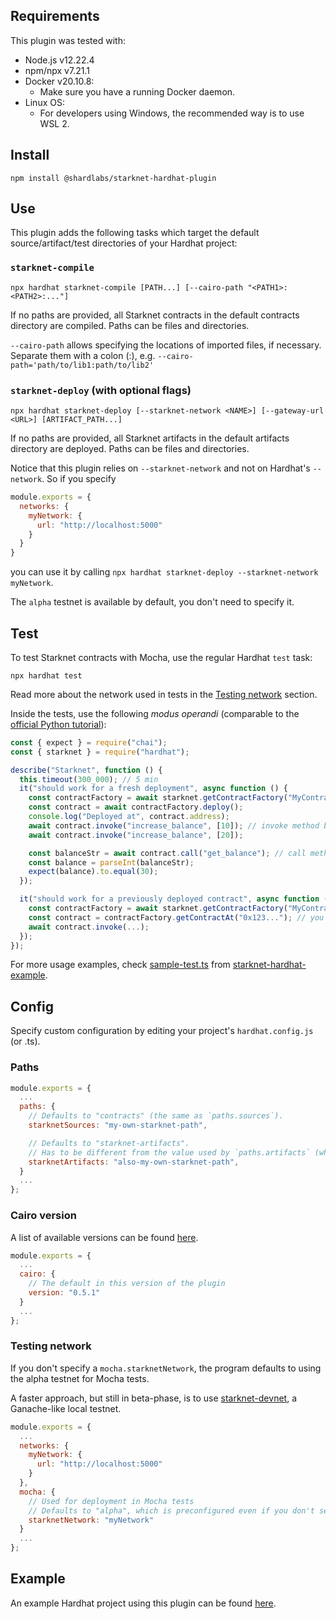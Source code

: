 ## Requirements
This plugin was tested with:
- Node.js v12.22.4
- npm/npx v7.21.1
- Docker v20.10.8:
  - Make sure you have a running Docker daemon.
- Linux OS:
  - For developers using Windows, the recommended way is to use WSL 2.

## Install
```
npm install @shardlabs/starknet-hardhat-plugin
```

## Use
This plugin adds the following tasks which target the default source/artifact/test directories of your Hardhat project:
### `starknet-compile`
```
npx hardhat starknet-compile [PATH...] [--cairo-path "<PATH1>:<PATH2>:..."]
```
If no paths are provided, all Starknet contracts in the default contracts directory are compiled. Paths can be files and directories.

`--cairo-path` allows specifying the locations of imported files, if necessary. Separate them with a colon (:), e.g. `--cairo-path='path/to/lib1:path/to/lib2'`

### `starknet-deploy` (with optional flags)
```
npx hardhat starknet-deploy [--starknet-network <NAME>] [--gateway-url <URL>] [ARTIFACT_PATH...]
```
If no paths are provided, all Starknet artifacts in the default artifacts directory are deployed. Paths can be files and directories.

Notice that this plugin relies on `--starknet-network` and not on Hardhat's `--network`. So if you specify
```javascript
module.exports = {
  networks: {
    myNetwork: {
      url: "http://localhost:5000"
    }
  }
}
```
you can use it by calling `npx hardhat starknet-deploy --starknet-network myNetwork`.

The `alpha` testnet is available by default, you don't need to specify it.

## Test
To test Starknet contracts with Mocha, use the regular Hardhat `test` task:
```
npx hardhat test
```

Read more about the network used in tests in the [Testing network](#testing-network) section.

Inside the tests, use the following *modus operandi* (comparable to the [official Python tutorial](https://www.cairo-lang.org/docs/hello_starknet/unit_tests.html)):
```javascript
const { expect } = require("chai");
const { starknet } = require("hardhat");

describe("Starknet", function () {
  this.timeout(300_000); // 5 min
  it("should work for a fresh deployment", async function () {
    const contractFactory = await starknet.getContractFactory("MyContract"); // assumes there is a file MyContract.cairo
    const contract = await contractFactory.deploy();
    console.log("Deployed at", contract.address);
    await contract.invoke("increase_balance", [10]); // invoke method by name and pass arguments in an array
    await contract.invoke("increase_balance", [20]);

    const balanceStr = await contract.call("get_balance"); // call method by name and receive the result (string)
    const balance = parseInt(balanceStr);
    expect(balance).to.equal(30);
  });

  it("should work for a previously deployed contract", async function () {
    const contractFactory = await starknet.getContractFactory("MyContract"); // assumes there is a file MyContract.cairo
    const contract = contractFactory.getContractAt("0x123..."); // you might wanna put an actual address here
    await contract.invoke(...);
  });
});
```

For more usage examples, check [sample-test.ts](https://github.com/Shard-Labs/starknet-hardhat-example/blob/master/test/sample-test.ts) from [starknet-hardhat-example](https://github.com/Shard-Labs/starknet-hardhat-example).

## Config
Specify custom configuration by editing your project's `hardhat.config.js` (or .ts).

### Paths
```javascript
module.exports = {
  ...
  paths: {
    // Defaults to "contracts" (the same as `paths.sources`).
    starknetSources: "my-own-starknet-path",

    // Defaults to "starknet-artifacts".
    // Has to be different from the value used by `paths.artifacts` (which is `artifacts` by default).
    starknetArtifacts: "also-my-own-starknet-path",
  }
  ...
};
```

### Cairo version
A list of available versions can be found [here](https://hub.docker.com/r/shardlabs/cairo-cli/tags).
```javascript
module.exports = {
  ...
  cairo: {
    // The default in this version of the plugin
    version: "0.5.1"
  }
  ...
};
```

### Testing network
If you don't specify a `mocha.starknetNetwork`, the program defaults to using the alpha testnet for Mocha tests.

A faster approach, but still in beta-phase, is to use [starknet-devnet](https://github.com/Shard-Labs/starknet-devnet), a Ganache-like local testnet.

```javascript
module.exports = {
  ...
  networks: {
    myNetwork: {
      url: "http://localhost:5000"
    }
  },
  mocha: {
    // Used for deployment in Mocha tests
    // Defaults to "alpha", which is preconfigured even if you don't see it under `networks:`
    starknetNetwork: "myNetwork"
  }
  ...
};
```

## Example
An example Hardhat project using this plugin can be found [here](https://github.com/Shard-Labs/starknet-hardhat-example).
